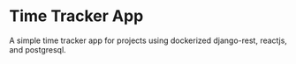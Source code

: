 # Time Tracker App
A simple time tracker app for projects using dockerized django-rest, reactjs, and postgresql.

